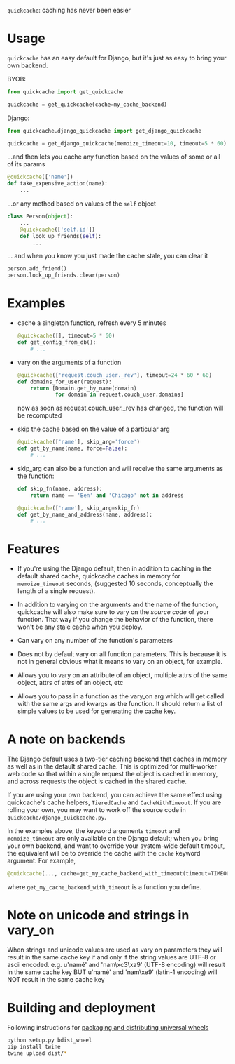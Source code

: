 `quickcache`: caching has never been easier

# Usage
`quickcache` has an easy default for Django, but it's just as easy to bring your own backend.

BYOB:

```python
from quickcache import get_quickcache

quickcache = get_quickcache(cache=my_cache_backend)
```

Django:
```python
from quickcache.django_quickcache import get_django_quickcache

quickcache = get_django_quickcache(memoize_timeout=10, timeout=5 * 60)
```

...and then lets you cache any function based on the values of some or all of its params

```python
@quickcache(['name'])
def take_expensive_action(name):
    ...
```

...or any method based on values of the `self` object

```python
class Person(object):
    ...
    @quickcache(['self.id'])
    def look_up_friends(self):
        ...
```

... and when you know you just made the cache stale, you can clear it


```python
person.add_friend()
person.look_up_friends.clear(person)
```

# Examples

- cache a singleton function, refresh every 5 minutes
  ```python
  @quickcache([], timeout=5 * 60)
  def get_config_from_db():
      # ...
  ```

- vary on the arguments of a function
  ```python
  @quickcache(['request.couch_user._rev'], timeout=24 * 60 * 60)
  def domains_for_user(request):
      return [Domain.get_by_name(domain)
              for domain in request.couch_user.domains]
  ```
  now as soon as request.couch_user._rev has changed,
  the function will be recomputed

- skip the cache based on the value of a particular arg
  ```python
  @quickcache(['name'], skip_arg='force')
  def get_by_name(name, force=False):
      # ...
  ```

- skip_arg can also be a function and will receive the same arguments as the function:
  ```python
  def skip_fn(name, address):
      return name == 'Ben' and 'Chicago' not in address

  @quickcache(['name'], skip_arg=skip_fn)
  def get_by_name_and_address(name, address):
      # ...
  ```

# Features

- If you're using the Django default,
  then in addition to caching in the default shared cache,
  quickcache caches in memory for `memoize_timeout` seconds,
  (suggested 10 seconds, conceptually the length of a single request).

- In addition to varying on the arguments and the name of the function,
  quickcache will also make sure to vary
  on the _source code_ of your function.
  That way if you change the behavior of the function, there won't be
  any stale cache when you deploy.

- Can vary on any number of the function's parameters

- Does not by default vary on all function parameters.
  This is because it is not in general obvious what it means
  to vary on an object, for example.

- Allows you to vary on an attribute of an object,
  multiple attrs of the same object, attrs of attrs of an object, etc

- Allows you to pass in a function as the vary_on arg which will get called
  with the same args and kwargs as the function. It should return a list of simple
  values to be used for generating the cache key.

# A note on backends

The Django default uses a two-tier caching backend that caches in memory
as well as in the default shared cache.
This is optimized for multi-worker web code so that within a single request
the object is cached in memory, and across requests the object is cached
in the shared cache.

If you are using your own backend, you can achieve the same effect
using quickcache's cache helpers, `TieredCache` and `CacheWithTimeout`.
If you are rolling your own, you may want to work off the source code in
`quickcache/django_quickcache.py`.

In the examples above, the keyword arguments `timeout` and `memoize_timeout`
are only available on the Django default; when you bring your own backend,
and want to override your system-wide default timeout, the equivalent will be
to override the cache with the `cache` keyword argument. For example,

```python
@quickcache(..., cache=get_my_cache_backend_with_timeout(timeout=TIMEOUT))
```

where `get_my_cache_backend_with_timeout` is a function you define.

# Note on unicode and strings in vary_on

When strings and unicode values are used as vary on parameters they will result in the
same cache key if and only if the string values are UTF-8 or ascii encoded.
e.g.
u'namé' and 'nam\xc3\xa9' (UTF-8 encoding) will result in the same cache key
BUT
u'namé' and 'nam\xe9' (latin-1 encoding) will NOT result in the same cache key

# Building and deployment

Following instructions for [packaging and distributing universal wheels
](https://packaging.python.org/tutorials/distributing-packages/#universal-wheels)

```sh
python setup.py bdist_wheel
pip install twine
twine upload dist/*
```
